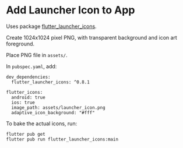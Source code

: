 # Add Launcher Icon to App

Uses package [flutter_launcher_icons](https://pub.dev/packages/flutter_launcher_icons).

Create 1024x1024 pixel PNG, with transparent background and icon art foreground.

Place PNG file in ```assets/```.

In ```pubspec.yaml```, add:

```
dev_dependencies:
  flutter_launcher_icons: ^0.8.1

flutter_icons:
  android: true
  ios: true
  image_path: assets/launcher_icon.png
  adaptive_icon_background: "#fff"
```

To bake the actual icons, run:

```
flutter pub get
flutter pub run flutter_launcher_icons:main
```
